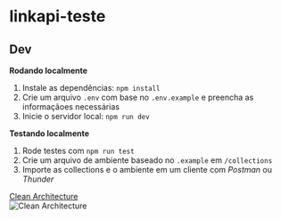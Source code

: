 # linkapi-teste

## Dev

**Rodando localmente**

1. Instale as dependências: `npm install`
1. Crie um arquivo `.env` com base no `.env.example` e preencha as informaçãoes necessárias
1. Inicie o servidor local: `npm run dev`

**Testando localmente**

1. Rode testes com `npm run test`
1. Crie um arquivo de ambiente baseado no `.example` em `/collections`
1. Importe as collections e o ambiente em um cliente com _Postman_ ou _Thunder_

[Clean Architecture](https://blog.cleancoder.com/uncle-bob/2012/08/13/the-clean-architecture.html)    
![Clean Architecture](https://blog.cleancoder.com/uncle-bob/images/2012-08-13-the-clean-architecture/CleanArchitecture.jpg)
